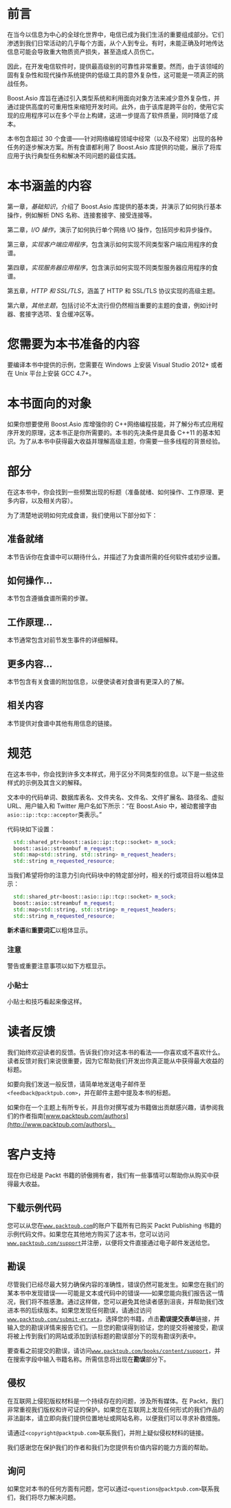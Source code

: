 # 前言

在当今以信息为中心的全球化世界中，电信已成为我们生活的重要组成部分。它们渗透到我们日常活动的几乎每个方面，从个人到专业。有时，未能正确及时地传达信息可能会导致重大物质资产损失，甚至造成人员伤亡。

因此，在开发电信软件时，提供最高级别的可靠性非常重要。然而，由于该领域的固有复杂性和现代操作系统提供的低级工具的意外复杂性，这可能是一项真正的挑战任务。

Boost.Asio 库旨在通过引入类型系统和利用面向对象方法来减少意外复杂性，并通过提供高度的可重用性来缩短开发时间。此外，由于该库是跨平台的，使用它实现的应用程序可以在多个平台上构建，这进一步提高了软件质量，同时降低了成本。

本书包含超过 30 个食谱——针对网络编程领域中经常（以及不经常）出现的各种任务的逐步解决方案。所有食谱都利用了 Boost.Asio 库提供的功能，展示了将库应用于执行典型任务和解决不同问题的最佳实践。

# **本书涵盖的内容**

第一章，*基础知识*，介绍了 Boost.Asio 库提供的基本类，并演示了如何执行基本操作，例如解析 DNS 名称、连接套接字、接受连接等。

第二章，*I/O 操作*，演示了如何执行单个网络 I/O 操作，包括同步和异步操作。

第三章，*实现客户端应用程序*，包含演示如何实现不同类型客户端应用程序的食谱。

第四章，*实现服务器应用程序*，包含演示如何实现不同类型服务器应用程序的食谱。

第五章，*HTTP 和 SSL/TLS*，涵盖了 HTTP 和 SSL/TLS 协议实现的高级主题。

第六章，*其他主题*，包括讨论不太流行但仍然相当重要的主题的食谱，例如计时器、套接字选项、复合缓冲区等。

# 您需要为本书准备的内容

要编译本书中提供的示例，您需要在 Windows 上安装 Visual Studio 2012+ 或者在 Unix 平台上安装 GCC 4.7+。

# 本书面向的对象

如果你想要使用 Boost.Asio 库增强你的 C++网络编程技能，并了解分布式应用程序开发的原理，这本书正是你所需要的。本书的先决条件是具备 C++11 的基本知识。为了从本书中获得最大收益并理解高级主题，你需要一些多线程的背景经验。

# 部分

在这本书中，你会找到一些频繁出现的标题（准备就绪、如何操作、工作原理、更多内容，以及相关内容）。

为了清楚地说明如何完成食谱，我们使用以下部分如下：

## 准备就绪

本节告诉你在食谱中可以期待什么，并描述了为食谱所需的任何软件或初步设置。

## 如何操作...

本节包含遵循食谱所需的步骤。

## 工作原理...

本节通常包含对前节发生事件的详细解释。

## 更多内容…

本节包含有关食谱的附加信息，以便使读者对食谱有更深入的了解。

## 相关内容

本节提供对食谱中其他有用信息的链接。

# 规范

在这本书中，你会找到许多文本样式，用于区分不同类型的信息。以下是一些这些样式的示例及其含义的解释。

文本中的代码单词、数据库表名、文件夹名、文件名、文件扩展名、路径名、虚拟 URL、用户输入和 Twitter 用户名如下所示：“在 Boost.Asio 中，被动套接字由`asio::ip::tcp::acceptor`类表示。”

代码块如下设置：

```cpp
  std::shared_ptr<boost::asio::ip::tcp::socket> m_sock;
  boost::asio::streambuf m_request;
  std::map<std::string, std::string> m_request_headers;
  std::string m_requested_resource;
```

当我们希望将你的注意力引向代码块中的特定部分时，相关的行或项目将以粗体显示：

```cpp
  std::shared_ptr<boost::asio::ip::tcp::socket> m_sock;
  boost::asio::streambuf m_request;
  std::map<std::string, std::string> m_request_headers;
  std::string m_requested_resource;
```

**新术语**和**重要词汇**以粗体显示。

### 注意

警告或重要注意事项以如下方框显示。

### 小贴士

小贴士和技巧看起来像这样。

# 读者反馈

我们始终欢迎读者的反馈。告诉我们你对这本书的看法——你喜欢或不喜欢什么。读者反馈对我们来说很重要，因为它帮助我们开发出你真正能从中获得最大收益的标题。

如要向我们发送一般反馈，请简单地发送电子邮件至 `<feedback@packtpub.com>`，并在邮件主题中提及本书的标题。

如果你在一个主题上有所专长，并且你对撰写或为书籍做出贡献感兴趣，请参阅我们的作者指南[www.packtpub.com/authors](http://www.packtpub.com/authors)。

# 客户支持

现在你已经是 Packt 书籍的骄傲拥有者，我们有一些事情可以帮助你从购买中获得最大收益。

## 下载示例代码

您可以从您在[`www.packtpub.com`](http://www.packtpub.com)的账户下载所有已购买 Packt Publishing 书籍的示例代码文件。如果您在其他地方购买了这本书，您可以访问[`www.packtpub.com/support`](http://www.packtpub.com/support)并注册，以便将文件直接通过电子邮件发送给您。

## 勘误

尽管我们已经尽最大努力确保内容的准确性，错误仍然可能发生。如果您在我们的某本书中发现错误——可能是文本或代码中的错误——如果您能向我们报告这一情况，我们将不胜感激。通过这样做，您可以避免其他读者感到沮丧，并帮助我们改进本书的后续版本。如果您发现任何勘误，请通过访问[`www.packtpub.com/submit-errata`](http://www.packtpub.com/submit-errata)，选择您的书籍，点击**勘误提交表单**链接，并输入您的勘误详情来报告它们。一旦您的勘误得到验证，您的提交将被接受，勘误将被上传到我们的网站或添加到该标题的勘误部分下的现有勘误列表中。

要查看之前提交的勘误，请访问[`www.packtpub.com/books/content/support`](https://www.packtpub.com/books/content/support)，并在搜索字段中输入书籍名称。所需信息将出现在**勘误**部分下。

## 侵权

在互联网上侵犯版权材料是一个持续存在的问题，涉及所有媒体。在 Packt，我们非常重视我们版权和许可证的保护。如果您在互联网上发现任何形式的我们作品的非法副本，请立即向我们提供位置地址或网站名称，以便我们可以寻求补救措施。

请通过`<copyright@packtpub.com>`联系我们，并附上疑似侵权材料的链接。

我们感谢您在保护我们的作者和我们为您提供有价值内容的能力方面的帮助。

## 询问

如果您对本书的任何方面有问题，您可以通过`<questions@packtpub.com>`联系我们，我们将尽力解决问题。
